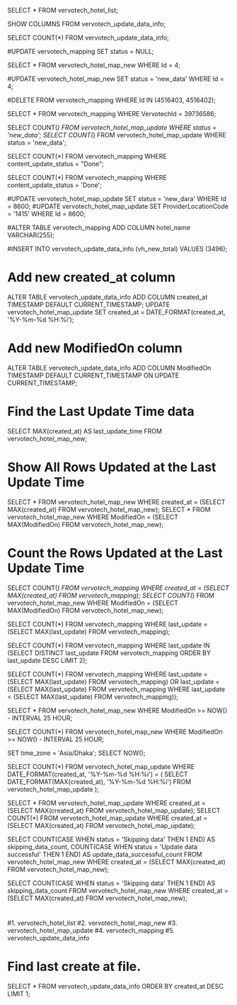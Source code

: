 
SELECT * FROM vervotech_hotel_list;

SHOW COLUMNS FROM vervotech_update_data_info;


SELECT COUNT(*) FROM vervotech_update_data_info;

#UPDATE vervotech_mapping SET status = NULL;

SELECT * FROM vervotech_hotel_map_new WHERE Id = 4;

#UPDATE vervotech_hotel_map_new SET status = 'new_data' WHERE Id = 4;

#DELETE FROM vervotech_mapping WHERE Id IN (4516403, 4516402);

SELECT * FROM vervotech_mapping WHERE VervotechId = 39736586;

SELECT COUNT(*) FROM vervotech_hotel_map_update WHERE status = 'new_data';
SELECT COUNT(*) FROM vervotech_hotel_map_update WHERE status = 'new_data';

SELECT COUNT(*) FROM vervotech_mapping WHERE content_update_status = "Done";

SELECT COUNT(*) FROM vervotech_mapping WHERE content_update_status = 'Done';

#UPDATE vervotech_hotel_map_update SET status = 'new_dara' WHERE Id = 8600;
#UPDATE vervotech_hotel_map_update SET ProviderLocationCode = '1415' WHERE Id = 8600;

#ALTER TABLE vervotech_mapping ADD COLUMN hotel_name VARCHAR(255);




#INSERT INTO vervotech_update_data_info (vh_new_total) VALUES (3496);

# Add new created_at column
ALTER TABLE vervotech_update_data_info ADD COLUMN created_at TIMESTAMP DEFAULT CURRENT_TIMESTAMP;
UPDATE vervotech_hotel_map_update SET created_at = DATE_FORMAT(created_at, '%Y-%m-%d %H:%i');


# Add new ModifiedOn column
ALTER TABLE vervotech_update_data_info ADD COLUMN ModifiedOn TIMESTAMP DEFAULT CURRENT_TIMESTAMP ON UPDATE CURRENT_TIMESTAMP;



# Find the Last Update Time data
SELECT MAX(created_at) AS last_update_time FROM vervotech_hotel_map_new;

# Show All Rows Updated at the Last Update Time
SELECT * FROM vervotech_hotel_map_new WHERE created_at = (SELECT MAX(created_at) FROM vervotech_hotel_map_new);
SELECT * FROM vervotech_hotel_map_new WHERE ModifiedOn = (SELECT MAX(ModifiedOn) FROM vervotech_hotel_map_new);

# Count the Rows Updated at the Last Update Time
SELECT COUNT(*) FROM vervotech_mapping WHERE created_at = (SELECT MAX(created_at) FROM vervotech_mapping);
SELECT COUNT(*) FROM vervotech_hotel_map_new WHERE ModifiedOn = (SELECT MAX(ModifiedOn) FROM vervotech_hotel_map_new);

SELECT COUNT(*) FROM vervotech_mapping WHERE last_update = (SELECT MAX(last_update) FROM vervotech_mapping);

SELECT COUNT(*) FROM vervotech_mapping WHERE last_update IN (SELECT DISTINCT last_update FROM vervotech_mapping ORDER BY last_update DESC LIMIT 2);

SELECT COUNT(*) 
FROM vervotech_mapping 
WHERE last_update = (SELECT MAX(last_update) FROM vervotech_mapping)
   OR last_update = (SELECT MAX(last_update) FROM vervotech_mapping WHERE last_update < (SELECT MAX(last_update) FROM vervotech_mapping));


SELECT * FROM vervotech_hotel_map_new WHERE ModifiedOn >= NOW() - INTERVAL 25 HOUR;

SELECT COUNT(*) FROM vervotech_hotel_map_new WHERE ModifiedOn >= NOW() - INTERVAL 25 HOUR;


SET time_zone = 'Asia/Dhaka';
SELECT NOW();


SELECT COUNT(*) 
FROM vervotech_hotel_map_update 
WHERE DATE_FORMAT(created_at, '%Y-%m-%d %H:%i') = (
    SELECT DATE_FORMAT(MAX(created_at), '%Y-%m-%d %H:%i') 
    FROM vervotech_hotel_map_update
);



SELECT * FROM vervotech_hotel_map_update WHERE created_at = (SELECT MAX(created_at) FROM vervotech_hotel_map_update);
SELECT COUNT(*) FROM vervotech_hotel_map_update WHERE created_at = (SELECT MAX(created_at) FROM vervotech_hotel_map_update);

SELECT 
    COUNT(CASE WHEN status = 'Skipping data' THEN 1 END) AS skipping_data_count,
    COUNT(CASE WHEN status = 'Update data successful' THEN 1 END) AS update_data_successful_count
FROM 
    vervotech_hotel_map_new 
WHERE 
    created_at = (SELECT MAX(created_at) FROM vervotech_hotel_map_new);


SELECT COUNT(CASE WHEN status = 'Skipping data' THEN 1 END) AS skipping_data_count
    FROM vervotech_hotel_map_new
    WHERE created_at = (SELECT MAX(created_at) FROM vervotech_hotel_map_new);

#
#
#1. vervotech_hotel_list
#2. vervotech_hotel_map_new
#3. vervotech_hotel_map_update
#4. vervotech_mapping
#5. vervotech_update_data_info



# Find last create at file.
SELECT * FROM vervotech_update_data_info ORDER BY created_at DESC LIMIT 1;